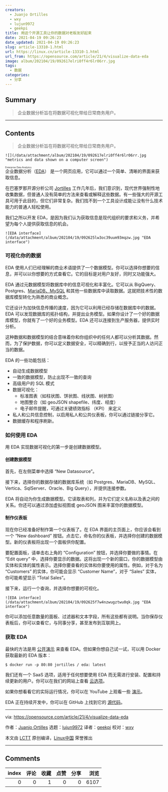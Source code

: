 ```yaml
---
creators:
  - Juanjo Ortilles
  - wxy
  - lujun9972
  - geekpi
title: 用这个开源工具让你的数据对老板友好起来
date: 2021-04-19 09:26:23
date_updated: 2021-04-19 09:26:23
slug: article-13310-1.html
url: https://linux.cn/article-13310-1.html
url_from: https://opensource.com/article/21/4/visualize-data-eda
image: album/202104/19/092617elri0ff4r6lr06rr.jpg
tags:
  - 数据
categories:
  - 分享
---
```


## Summary

> 企业数据分析旨在将数据可视化带给日常商务用户。

***

<!-- more -->

## Contents

> 
> 企业数据分析旨在将数据可视化带给日常商务用户。
> 
> 
> 

`![](/data/attachment/album/202104/19/092617elri0ff4r6lr06rr.jpg "metrics and data shown on a computer screen")`

<ruby> 企业数据分析 <rt>  Enterprise Data Analytics </rt></ruby>（[EDA](https://eda.jortilles.com/en/jortilles-english/)） 是一个网页应用，它可以通过一个简单、清晰的界面来获取信息。

在巴塞罗那开源分析公司 [Jortilles](https://www.jortilles.com/) 工作几年后，我们意识到，现代世界强制性地收集数据，但普通人没有简单的方法来查看或解释这些数据。有一些强大的开源工具可用于此目的，但它们非常复杂。我们找不到一个工具设计成能让没有什么技术能力的普通人轻松使用。

我们之所以开发 EDA，是因为我们认为获取信息是现代组织的要求和义务，并希望为每个人提供获取信息的机会。

`![EDA interface](/data/attachment/album/202104/19/092625lw3oc39uum93mqzw.jpg "EDA interface")`

### 可视化你的数据

EDA 使用人们已经理解的商业术语提供了一个数据模型。你可以选择你想要的信息，并可以以你想要的方式查看它。它的目标是对用户友好，同时又功能强大。

EDA 通过元数据模型将数据库中的信息可视化和丰富化。它可以从 BigQuery、Postgres、[MariaDB、MySQL](https://opensource.com/article/20/10/mariadb-mysql-cheat-sheet) 和其他一些数据库中读取数据。这就把技术性的数据库模型转化为熟悉的商业概念。

它还设计为加快信息传播的速度，因为它可以利用已经存储在数据库中的数据。EDA 可以发现数据库的拓扑结构，并提出业务模型。如果你设计了一个好的数据库模型，你就有了一个好的业务模型。EDA 还可以连接到生产服务器，提供实时分析。

这种数据和数据模型的结合意味着你和你组织中的任何人都可以分析其数据。然而，为了保护数据，你可以定义数据安全，可以精确到行，以授予正当的人访问正当的数据。

EDA 的一些功能包括：

* 自动生成数据模型
* 一致的数据模型，防止出现不一致的查询
* 高级用户的 SQL 模式
* 数据可视化：
	+ 标准图表（如柱状图、饼状图、线状图、树状图）
	+ 地图整合（如 geoJSON shapefile、纬度、经度）
	+ 电子邮件提醒，可通过关键绩效指标 （KPI） 来定义
* 私人和公共信息控制，以启用私人和公共仪表板，你可以通过链接分享它。
* 数据缓存和程序刷新。

### 如何使用 EDA

用 EDA 实现数据可视化的第一步是创建数据模型。

#### 创建数据模型

首先，在左侧菜单中选择 “New Datasource”。

接下来，选择你的数据存储的数据库系统（如 Postgres、MariaDB、MySQL、Vertica、SqlServer、Oracle、Big Query），并提供连接参数。

EDA 将自动为你生成数据模型。它读取表和列，并为它们定义名称以及表之间的关系。你还可以通过添加虚拟视图或 geoJSON 图来丰富你的数据模型。

#### 制作仪表板

现在你已经准备好制作第一个仪表板了。在 EDA 界面的主页面上，你应该会看到一个 “New dashboard” 按钮。点击它，命名你的仪表板，并选择你创建的数据模型。新的仪表板将出现一个面板供你配置。

要配置面板，请单击右上角的 “Configuration” 按钮，并选择你要做的事情。在 “Edit query” 中，选择你要显示的数据。这将出现一个新的窗口，你的数据模型由实体和实体的属性表示。选择你要查看的实体和你要使用的属性。例如，对于名为 “Customers” 的实体，你可能会显示 “Customer Name”，对于 “Sales” 实体，你可能希望显示 “Total Sales”。

接下来，运行一个查询，并选择你想要的可视化。

`![EDA interface](/data/attachment/album/202104/19/092625f7w4nzwugztwu0qk.jpg "EDA interface")`

你可以添加任意数量的面板、过滤器和文本字段，所有这些都有说明。当你保存仪表板后，你可以查看它，与同事分享，甚至发布到互联网上。

### 获取 EDA

最快的方法是用 [公开演示](https://demoeda.jortilles.com/) 来查看 EDA。但如果你想自己试一试，可以用 Docker 获取最新的 EDA 版本：

```shell
$ docker run -p 80:80 jortilles / eda: latest
```

我们还有一个 SaaS 选项，适用于任何想要使用 EDA 而无需进行安装、配置和持续更新的用户。你可以在我们的网站上查看 [云选项](https://eda.jortilles.com)。

如果你想看看它的实际运行情况，你可以在 YouTube 上观看一些 [演示](https://youtu.be/cBAAJbohHXQ)。

EDA 正在持续开发中，你可以在 GitHub 上找到它的 [源代码](https://github.com/jortilles/EDA)。

---

via: <https://opensource.com/article/21/4/visualize-data-eda>

作者：[Juanjo Ortilles](https://opensource.com/users/jortilles) 选题：[lujun9972](https://github.com/lujun9972) 译者：[geekpi](https://github.com/geekpi) 校对：[wxy](https://github.com/wxy)

本文由 [LCTT](https://github.com/LCTT/TranslateProject) 原创编译，[Linux中国](https://linux.cn/) 荣誉推出

***

## Comments


|   index |   评论 |   收藏 |   点赞 |   分享 |   浏览 |
|--------:|-------:|-------:|-------:|-------:|-------:|
|       0 |      0 |      1 |      0 |      0 |   6107 |

